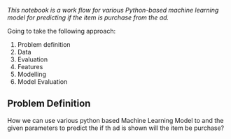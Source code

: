 *This notebook is a work flow for various Python-based machine learning model for predicting if the item is purchase from the ad.*

Going to take the following approach:
1. Problem definition
2. Data
3. Evaluation
4. Features
5. Modelling
6. Model Evaluation

## Problem Definition
How we can use various python based Machine Learning Model to and the given parameters to predict the if th ad is shown will the item be purchase?
